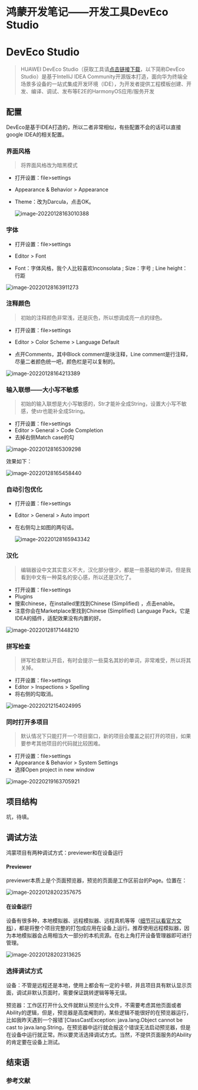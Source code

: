 # 鸿蒙开发笔记——开发工具DevEco Studio


# DevEco Studio

> HUAWEI DevEco Studio（获取工具请[点击链接下载](https://developer.harmonyos.com/cn/develop/deveco-studio)，以下简称DevEco Studio）是基于IntelliJ IDEA Community开源版本打造，面向华为终端全场景多设备的一站式集成开发环境（IDE），为开发者提供工程模板创建、开发、编译、调试、发布等E2E的HarmonyOS应用/服务开发

## 配置

DevEco是基于IDEA打造的，所以二者非常相似，有些配置不会的话可以直接google IDEA的相关配置。 	

### 界面风格

> 将界面风格改为暗黑模式

- 打开设置：file>settings

- Appearance & Behavior > Appearance

- Theme：改为Darcula，点击OK。

  ![image-20220128163010388](/image/image-20220128163010388.png)

### 字体

- 打开设置：file>settings

- Editor > Font

- Font：字体风格，我个人比较喜欢Inconsolata ; Size：字号 ; Line height：行距

![image-20220128163911273](/image/image-20220128163911273.png)

### 注释颜色

> 初始的注释颜色非常浅，还是灰色，所以想调成亮一点的绿色。

- 打开设置：file>settings

- Editor > Color Scheme > Language Default
- 点开Comments，其中Block comment是块注释，Line comment是行注释，尽量二者颜色统一吧，颜色栏是可以复制的。

![image-20220128164213389](/image/image-20220128164213389.png)

### 输入联想——大小写不敏感

> 初始的输入联想是大小写敏感的，Str才能补全成String，设置大小写不敏感，使str也能补全成String。

- 打开设置：file>settings
- Editor > General > Code Completion
- 去掉右侧Match case的勾

![image-20220128165309298](/image/image-20220128165309298.png)

效果如下：

![image-20220128165458440](/image/image-20220128165458440.png)

### 自动引包优化

- 打开设置：file>settings

- Editor > General > Auto import

- 在右侧勾上如图的两句话。

  ![image-20220128165943342](/image/image-20220128165943342.png)

### 汉化

> 编辑器设中文其实意义不大，汉化部分很少，都是一些基础的单词，但是我看到中文有一种莫名的安心感，所以还是汉化了。

- 打开设置：file>settings
- Plugins
- 搜索chinese，在installed里找到Chinese (Simplified) ，点击enable。
- 注意你会在Marketplace里找到Chinese (Simplified) Language Pack，它是IDEA的插件，适配效果没有内置的好。

![image-20220128171448210](/image/image-20220128171448210.png)

### 拼写检查

> 拼写检查默认开启，有时会提示一些莫名其妙的单词，非常难受，所以将其关掉。

- 打开设置：file>settings
- Editor > Inspections > Spelling
- 将右侧的勾取消。

![image-20220212154024995](/image/image-20220212154024995.png)

### 同时打开多项目

> 默认情况下只能打开一个项目窗口，新的项目会覆盖之前打开的项目，如果要参考其他项目的代码就比较困难。

- 打开设置：file>settings
- Appearance & Behavior > System Settings 
- 选择Open project in new window

![image-20220219163705921](/image/image-20220219163705921.png)

## 项目结构

坑，待填。

## 调试方法

鸿蒙项目有两种调试方式：previewer和在设备运行

#### Previewer

previewer本质上是个页面预览器，预览的页面是工作区前台的Page。位置在：

![image-20220128202357675](/image/image-20220128202357675.png)

#### 在设备运行

设备有很多种，本地模拟器、远程模拟器、远程真机等等（[细节可以看官方文档](https://developer.harmonyos.com/cn/docs/documentation/doc-guides/run_simulator-0000001053303709)），都是将整个项目完整的打包成应用在设备上运行。推荐使用远程模拟器，因为本地模拟器会占用相当大一部分的本机资源。在右上角打开设备管理器即可进行管理。

![image-20220128202313625](/image/image-20220128202313625.png)

### 选择调试方式

设备：不管是远程还是本地，使用上都会有一定的卡顿，并且项目具有默认显示页面，调试非默认页面时，需要保证跳转逻辑等等无误。

预览器：工作区打开什么文件就默认预览什么文件，不需要考虑其他页面或者Ability的逻辑，但是，预览器是高度阉割的，某些逻辑不能很好的在预览器运行，比如我昨天遇到一个报错`[ClassCastException: java.lang.Object cannot be cast to java.lang.String，在预览器中运行就会报这个错误无法启动预览器，但是在设备中运行就正常。所以要灵活选择调试方式。当然，不提供页面服务的Ability的肯定要在设备上测试。

## 结束语

### 参考文献

[黑马程序员鸿蒙开发系统教程]: https://www.bilibili.com/video/BV1LK4y1u7jZ?from=search&amp;seid=6660495365339355856&amp;spm_id_from=333.337.0.0
[HarmonyOS文档——工具简介]: https://developer.harmonyos.com/cn/docs/documentation/doc-guides/tools_overview-0000001053582387


